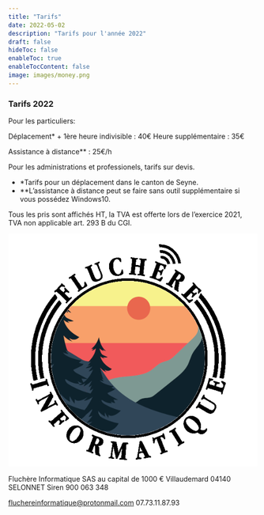 ```yaml
---
title: "Tarifs"
date: 2022-05-02
description: "Tarifs pour l'année 2022"
draft: false
hideToc: false
enableToc: true
enableTocContent: false
image: images/money.png
---
```


### Tarifs 2022

Pour les particuliers:

Déplacement* + 1ère heure indivisible : 40€
Heure supplémentaire : 35€

Assistance à distance** : 25€/h

Pour les administrations et professionels, tarifs sur devis.

* *Tarifs pour un déplacement dans le canton de Seyne.
* **L’assistance à distance peut se faire sans outil supplémentaire si vous possédez Windows10.

Tous les pris sont affichés HT, la TVA est offerte lors de l’exercice 2021, TVA non applicable art. 293 B du CGI.

![Logo](/static/images/MINI-rond.png)

Fluchère Informatique
SAS au capital de 1000 €
Villaudemard 04140 SELONNET
Siren 900 063 348

[fluchereinformatique@protonmail.com](mailto:fluchere.informatique@protonmail.com)
07.73.11.87.93

